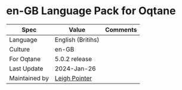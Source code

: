 # en-GB Language Pack for Oqtane

| Spec                | Value                               | Comments
| ------------------- | ----------------------------------- | ------------------- |
| Language            | English (Britihs)
| Culture             | en-GB
| For Oqtane          | 5.0.2 release
| Last Update         | 2024-Jan-26
| Maintained by       | [Leigh Pointer](https://www.studio-elf.net)
